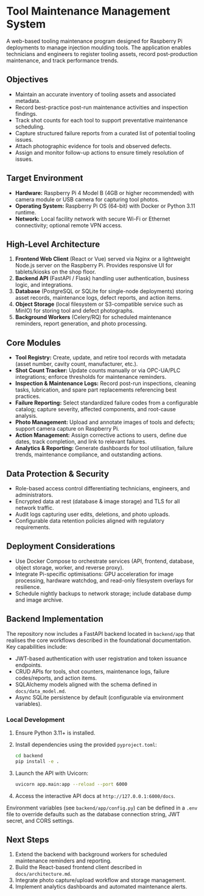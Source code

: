 # Tool Maintenance Management System

A web-based tooling maintenance program designed for Raspberry Pi deployments to manage injection moulding tools. The application enables technicians and engineers to register tooling assets, record post-production maintenance, and track performance trends.

## Objectives
- Maintain an accurate inventory of tooling assets and associated metadata.
- Record best-practice post-run maintenance activities and inspection findings.
- Track shot counts for each tool to support preventative maintenance scheduling.
- Capture structured failure reports from a curated list of potential tooling issues.
- Attach photographic evidence for tools and observed defects.
- Assign and monitor follow-up actions to ensure timely resolution of issues.

## Target Environment
- **Hardware:** Raspberry Pi 4 Model B (4GB or higher recommended) with camera module or USB camera for capturing tool photos.
- **Operating System:** Raspberry Pi OS (64-bit) with Docker or Python 3.11 runtime.
- **Network:** Local facility network with secure Wi-Fi or Ethernet connectivity; optional remote VPN access.

## High-Level Architecture
1. **Frontend Web Client** (React or Vue) served via Nginx or a lightweight Node.js server on the Raspberry Pi. Provides responsive UI for tablets/kiosks on the shop floor.
2. **Backend API** (FastAPI / Flask) handling user authentication, business logic, and integrations.
3. **Database** (PostgreSQL or SQLite for single-node deployments) storing asset records, maintenance logs, defect reports, and action items.
4. **Object Storage** (local filesystem or S3-compatible service such as MinIO) for storing tool and defect photographs.
5. **Background Workers** (Celery/RQ) for scheduled maintenance reminders, report generation, and photo processing.

## Core Modules
- **Tool Registry:** Create, update, and retire tool records with metadata (asset number, cavity count, manufacturer, etc.).
- **Shot Count Tracker:** Update counts manually or via OPC-UA/PLC integrations; enforce thresholds for maintenance reminders.
- **Inspection & Maintenance Logs:** Record post-run inspections, cleaning tasks, lubrication, and spare part replacements referencing best practices.
- **Failure Reporting:** Select standardized failure codes from a configurable catalog; capture severity, affected components, and root-cause analysis.
- **Photo Management:** Upload and annotate images of tools and defects; support camera capture on Raspberry Pi.
- **Action Management:** Assign corrective actions to users, define due dates, track completion, and link to relevant failures.
- **Analytics & Reporting:** Generate dashboards for tool utilisation, failure trends, maintenance compliance, and outstanding actions.

## Data Protection & Security
- Role-based access control differentiating technicians, engineers, and administrators.
- Encrypted data at rest (database & image storage) and TLS for all network traffic.
- Audit logs capturing user edits, deletions, and photo uploads.
- Configurable data retention policies aligned with regulatory requirements.

## Deployment Considerations
- Use Docker Compose to orchestrate services (API, frontend, database, object storage, worker, and reverse proxy).
- Integrate Pi-specific optimisations: GPU acceleration for image processing, hardware watchdog, and read-only filesystem overlays for resilience.
- Schedule nightly backups to network storage; include database dump and image archive.

## Backend Implementation

The repository now includes a FastAPI backend located in `backend/app` that realises the
core workflows described in the foundational documentation. Key capabilities include:

- JWT-based authentication with user registration and token issuance endpoints.
- CRUD APIs for tools, shot counters, maintenance logs, failure codes/reports, and action items.
- SQLAlchemy models aligned with the schema defined in `docs/data_model.md`.
- Async SQLite persistence by default (configurable via environment variables).

### Local Development

1. Ensure Python 3.11+ is installed.
2. Install dependencies using the provided `pyproject.toml`:

   ```bash
   cd backend
   pip install -e .
   ```

3. Launch the API with Uvicorn:

   ```bash
   uvicorn app.main:app --reload --port 6000
   ```

4. Access the interactive API docs at `http://127.0.0.1:6000/docs`.

Environment variables (see `backend/app/config.py`) can be defined in a `.env` file to
override defaults such as the database connection string, JWT secret, and CORS settings.

## Next Steps
1. Extend the backend with background workers for scheduled maintenance reminders and reporting.
2. Build the React-based frontend client described in `docs/architecture.md`.
3. Integrate photo capture/upload workflow and storage management.
4. Implement analytics dashboards and automated maintenance alerts.

